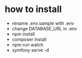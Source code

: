 # how to install

- rename .env.sample with .env
- change DATABASE_URL in .env
- npm install
- composer install
- npm run watch
- symfony serve -d


